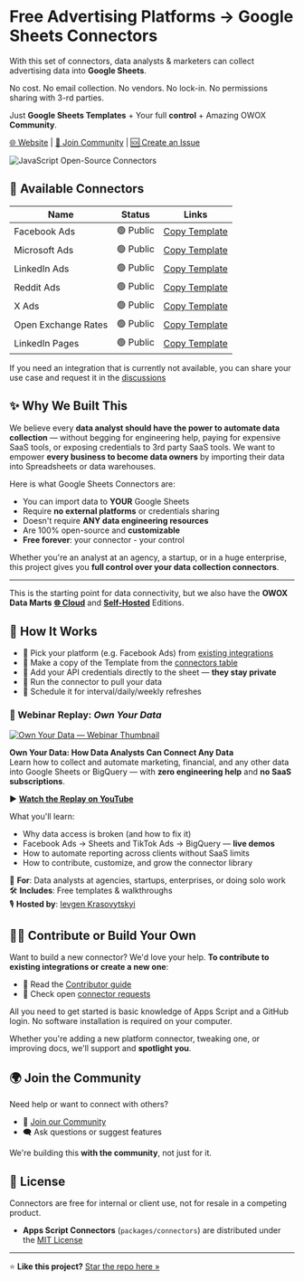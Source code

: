 # Free Advertising Platforms -> Google Sheets Connectors

With this set of connectors, data analysts & marketers can collect advertising data into **Google Sheets**.

No cost. No email collection. No vendors. No lock-in. No permissions sharing with 3-rd parties.

Just **Google Sheets Templates** + Your full **control** + Amazing OWOX **Community**.

[🌐 Website](https://www.owox.com?utm_source=github&utm_medium=referral&utm_campaign=readme) | [💬 Join Community](https://github.com/OWOX/owox-data-marts/discussions) | [🆘 Create an Issue](https://github.com/OWOX/owox-data-marts/issues)

![JavaScript Open-Source Connectors](/packages/connectors/res/main-cover.png)

## 🔌 Available Connectors

| Name                          | Status           | Links                                                                                                                                                                            |
| ----------------------------- | ---------------- | -------------------------------------------------------------------------------------------------------------------------------------------------------------------------------- |
| Facebook Ads                  | 🟢 Public        | [Copy Template](https://drive.google.com/drive/u/0/folders/1_x556pta5lKtKbTltIrPEDkNqAn78jM4) |
| Microsoft Ads                      | 🟢 Public        | [Copy Template](https://drive.google.com/drive/folders/1AmLYbXj72CpDeamfCecvIXJgvKwIpoOS)| | TikTok Ads                    | 🟢 Public        | [Copy Template](https://drive.google.com/drive/folders/1zYBdx4Lm496mrCmwSNG3t82weWZRJb0o) |
| LinkedIn Ads | 🟢 Public        | [Copy Template](https://drive.google.com/drive/folders/1anKRhqJpSWEoeDZvJtrNLgfsGfgSBtIm) |
| Reddit Ads                    | 🟢 Public        | [Copy Template](https://drive.google.com/drive/folders/1Bnd-GN2u3BPzI1RqZpG03aeov9kcaXNx) |
| X Ads   | 🟢 Public        | [Copy Template](https://drive.google.com/drive/folders/16PMllaU704wrjHH45MlOBjQWZdxNhxZN) |
| Open Exchange Rates           | 🟢 Public        | [Copy Template](https://drive.google.com/drive/u/0/folders/1akutchS-Txr5PwToMzHrikTXd_GTs-84) |
| LinkedIn Pages | 🟢 Public        | [Copy Template](https://drive.google.com/drive/folders/1anKRhqJpSWEoeDZvJtrNLgfsGfgSBtIm) |

If you need an integration that is currently not available, you can share your use case and request it in the [discussions](https://github.com/OWOX/owox-data-marts/discussions)

## ✨ Why We Built This

We believe every **data analyst should have the power to automate data collection** — without begging for engineering help, paying for expensive SaaS tools, or exposing credentials to 3rd party SaaS tools.
We want to empower **every business to become data owners** by importing their data into Spreadsheets or data warehouses.

Here is what Google Sheets Connectors are:

- You can import data to **YOUR** Google Sheets
- Require **no external platforms** or credentials sharing
- Doesn't require **ANY data engineering resources**
- Are 100% open-source and **customizable**
- **Free forever**: your connector - your control

Whether you're an analyst at an agency, a startup, or in a huge enterprise, this project gives you **full control over your data collection connectors**.

---

This is the starting point for data connectivity, but we also have the **OWOX Data Marts** **[🌐 Cloud](https://app.owox.com?utm_source=github&utm_medium=referral&utm_campaign=appscriptreadme)** and **[Self-Hosted](/docs/editions/all-editions.md)** Editions.

## 🧰 How It Works

- 🎯 Pick your platform (e.g. Facebook Ads) from [existing integrations](#-available-connectors)
- 🧾 Make a copy of the Template from the [connectors table](#-available-connectors)
- 🔐 Add your API credentials directly to the sheet — **they stay private**
- 🚀 Run the connector to pull your data
- 📅 Schedule it for interval/daily/weekly refreshes

### 🎥 Webinar Replay: _Own Your Data_

[![Own Your Data — Webinar Thumbnail](https://img.youtube.com/vi/nQYfHX-IjY8/maxresdefault.jpg)](https://www.youtube.com/live/nQYfHX-IjY8?t=66s)

**Own Your Data: How Data Analysts Can Connect Any Data**  
Learn how to collect and automate marketing, financial, and any other data into Google Sheets or BigQuery — with **zero engineering help** and **no SaaS subscriptions**.

▶️ [**Watch the Replay on YouTube**](https://www.youtube.com/live/nQYfHX-IjY8?t=66s)

What you'll learn:

- Why data access is broken (and how to fix it)
- Facebook Ads → Sheets and TikTok Ads → BigQuery — **live demos**
- How to automate reporting across clients without SaaS limits
- How to contribute, customize, and grow the connector library

🎯 **For**: Data analysts at agencies, startups, enterprises, or doing solo work  
🛠️ **Includes**: Free templates & walkthroughs  
🎙️ **Hosted by**: [Ievgen Krasovytskyi](https://www.linkedin.com/in/ievgenkrasovytskyi/)

## 🧑‍💻 Contribute or Build Your Own

Want to build a new connector? We'd love your help.
**To contribute to existing integrations or create a new one**:

- 📘 Read the [Contributor guide](../../packages/connectors/CONTRIBUTING.md)
- 📌 Check open [connector requests](https://github.com/OWOX/owox-data-marts/issues)

All you need to get started is basic knowledge of Apps Script and a GitHub login.
No software installation is required on your computer.

Whether you're adding a new platform connector, tweaking one, or improving docs, we'll support and **spotlight you**.

## 🌍 Join the Community

Need help or want to connect with others?

- 💬 [Join our Community](https://github.com/OWOX/owox-data-marts/discussions)
- 🗨️ Ask questions or suggest features

We're building this **with the community**, not just for it.

## 📌 License

Connectors are free for internal or client use, not for resale in a competing product.

- **Apps Script Connectors** (`packages/connectors`) are distributed under the [MIT License](../../licenses/MIT.md)

---

⭐ **Like this project?** [Star the repo here »](https://github.com/OWOX/owox-data-marts)
